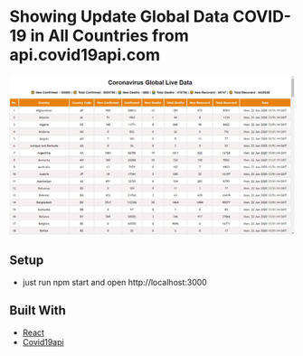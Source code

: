 # Showing Update Global Data COVID-19 in All Countries from api.covid19api.com

<p align="center">
  <img src="img/img.png")><br>
</p>

## Setup

- just run npm start and open http://localhost:3000


## Built With

- [React](https://nodejs.org/en/) 
- [Covid19api](https://covid19api.com/)





